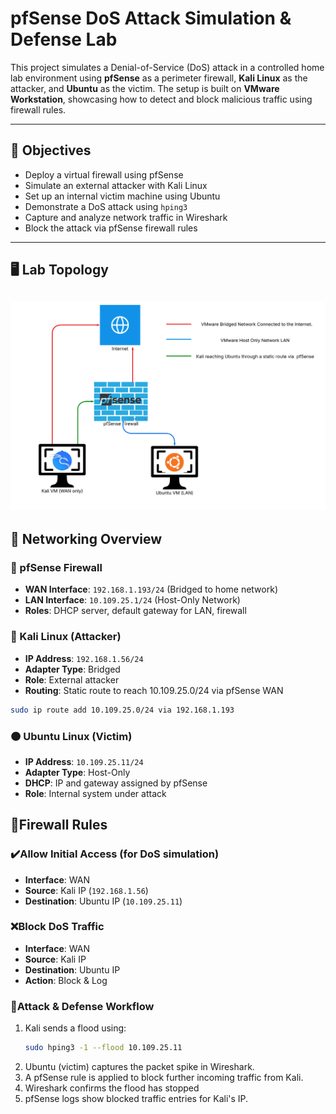 # pfSense DoS Attack Simulation & Defense Lab

This project simulates a Denial-of-Service (DoS) attack in a controlled home lab environment using **pfSense** as a perimeter firewall, **Kali Linux** as the attacker, and **Ubuntu** as the victim. The setup is built on **VMware Workstation**, showcasing how to detect and block malicious traffic using firewall rules.

---

## 🧠 Objectives

- Deploy a virtual firewall using pfSense
- Simulate an external attacker with Kali Linux
- Set up an internal victim machine using Ubuntu
- Demonstrate a DoS attack using `hping3`
- Capture and analyze network traffic in Wireshark
- Block the attack via pfSense firewall rules

---
## 🖥️ Lab Topology

![Network Topology](topology/vm-network-diagram.png)
---
## 📡 Networking Overview

### 🔧 pfSense Firewall

- **WAN Interface**: `192.168.1.193/24` (Bridged to home network)
- **LAN Interface**: `10.109.25.1/24` (Host-Only Network)
- **Roles**: DHCP server, default gateway for LAN, firewall

### 🐍 Kali Linux (Attacker)

- **IP Address**: `192.168.1.56/24`
- **Adapter Type**: Bridged
- **Role**: External attacker
- **Routing**: Static route to reach 10.109.25.0/24 via pfSense WAN

```bash
sudo ip route add 10.109.25.0/24 via 192.168.1.193
```
### 🟠 Ubuntu Linux (Victim)
- **IP Address**: `10.109.25.11/24`
- **Adapter Type**: Host-Only
- **DHCP**: IP and gateway assigned by pfSense
- **Role**: Internal system under attack

## 🔐Firewall Rules
### ✔️Allow Initial Access (for DoS simulation)
- **Interface**: WAN
- **Source**: Kali IP (`192.168.1.56`)
- **Destination**: Ubuntu IP (`10.109.25.11`)
### ❌Block DoS Traffic
- **Interface**: WAN
- **Source**: Kali IP
- **Destination**: Ubuntu IP
- **Action**: Block & Log
### 🚀Attack & Defense Workflow
1. Kali sends a flood using:
   ```bash
   sudo hping3 -1 --flood 10.109.25.11
   ```
2. Ubuntu (victim) captures the packet spike in Wireshark.
3. A pfSense rule is applied to block further incoming traffic from Kali.
4. Wireshark confirms the flood has stopped
5. pfSense logs show blocked traffic entries for Kali's IP.
  
